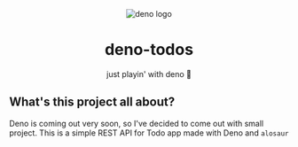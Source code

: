 <div align="center">
  <img src="https://avatars1.githubusercontent.com/u/42048915?s=300" alt="deno logo" />
  <br />
  <h1 align="center">deno-todos</h1>
  just playin' with deno 🦕
</div>

## What's this project all about?

Deno is coming out very soon, so I've decided to come out with small project. This is a simple REST API for Todo app made with Deno and `alosaur`
